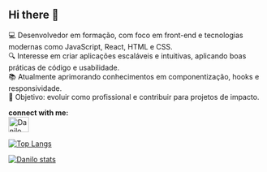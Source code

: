 ## Hi there 👋

💻 Desenvolvedor em formação, com foco em front-end e tecnologias modernas como JavaScript, React, HTML e CSS.<br>
🔍 Interesse em criar aplicações escaláveis e intuitivas, aplicando boas práticas de código e usabilidade.<br>
📚 Atualmente aprimorando conhecimentos em componentização, hooks e responsividade.<br>
🌟 Objetivo: evoluir como profissional e contribuir para projetos de impacto.<br>

<strong>connect with me:</strong> <br>
<a href="https://www.linkedin.com/in/danilo-silva-953baa41" target="_blank">
  <img align="center" alt="Danilo LinkedIn" height="30" width="40" src="https://cdn.jsdelivr.net/gh/devicons/devicon/icons/linkedin/linkedin-original.svg" />
</a><br>

[![Top Langs](https://github-readme-stats.vercel.app/api/top-langs/?username=danilosilva91)](https://github.com/anuraghazra/github-readme-stats)<br>

[![Danilo stats](https://github-readme-stats.vercel.app/api?username=danilosilva91)](https://github.com/anuraghazra/github-readme-stats)



